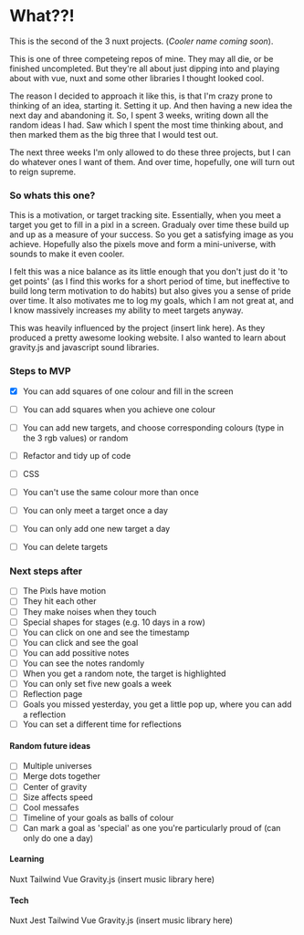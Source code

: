 # What??!

This is the second of the 3 nuxt projects. (*Cooler name coming soon*).

This is one of three competeing repos of mine. They may all die, or be finished uncompleted. But they're all about just dipping into
and playing about with vue, nuxt and some other libraries I thought looked cool. 

The reason I decided to approach it like this, is that I'm crazy prone to thinking of an idea, starting it. Setting it up. And then 
having a new idea the next day and abandoning it. So, I spent 3 weeks, writing down all the random ideas I had. Saw which I spent the
most time thinking about, and then marked them as the big three that I would test out. 

The next three weeks I'm only allowed to do these three projects, but I can do whatever ones I want of them. And over time, hopefully, 
one will turn out to reign supreme. 

### So whats this one?

This is a motivation, or target tracking site. Essentially, when you meet a target you get to fill in a pixl in a screen. 
Gradualy over time these build up and up as a measure of your success. So you get a satisfying image as you achieve. 
Hopefully also the pixels move and form a mini-universe, with sounds to make it even cooler. 

I felt this was a nice balance as its little enough that you don't just do it 'to get points' (as I find this works 
for a short period of time, but ineffective to build long term motivation to do habits) but also gives you a sense of pride 
over time. It also motivates me to log my goals, which I am not great at, and I know massively increases my ability to meet targets anyway. 

This was heavily influenced by the project (insert link here). As they produced a pretty awesome looking website. I also wanted to learn about
gravity.js and javascript sound libraries. 


### Steps to MVP 
- [X] You can add squares of one colour and fill in the screen
- [ ] You can add squares when you achieve one colour
- [ ] You can add new targets, and choose corresponding colours (type in the 3 rgb values) or random 
- [ ] Refactor and tidy up of code
- [ ] CSS

- [ ] You can't use the same colour more than once 
- [ ] You can only meet a target once a day 
- [ ] You can only add one new target a day 
- [ ] You can delete targets

###  Next steps after 
- [ ] The Pixls have motion
- [ ] They hit each other 
- [ ] They make noises when they touch 
- [ ] Special shapes for stages (e.g. 10 days in a row) 
- [ ] You can click on one and see the timestamp
- [ ] You can click and see the goal
- [ ] You can add possitive notes
- [ ] You can see the notes randomly
- [ ] When you get a random note, the target is highlighted 
- [ ] You can only set five new goals a week 
- [ ] Reflection page 
- [ ] Goals you missed yesterday, you get a little pop up, where you can add a reflection 
- [ ] You can set a different time for reflections 

#### Random future ideas
- [ ] Multiple universes
- [ ] Merge dots together
- [ ] Center of gravity 
- [ ] Size affects speed
- [ ] Cool messafes 
- [ ] Timeline of your goals as balls of colour 
- [ ] Can mark a goal as 'special' as one you're particularly proud of (can only do one a day)

#### Learning 
Nuxt 
Tailwind
Vue 
Gravity.js
(insert music library here)

#### Tech
Nuxt 
Jest
Tailwind
Vue 
Gravity.js
(insert music library here)
